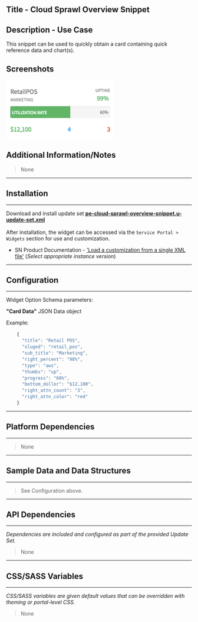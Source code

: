 ## Title - Cloud Sprawl Overview Snippet

## Description - Use Case

This snippet can be used to quickly obtain a card containing quick reference data and chart(s).

## Screenshots
![](../images/pe-cloud-sprawl-overview-snippet.png "Tabs Selector - No tab selection")

## Additional Information/Notes 
> None
---
## Installation
---
Download and install update set **[pe-cloud-sprawl-overview-snippet.u-update-set.xml](pe-cloud-sprawl-overview-snippet.u-update-set.xml)** <br/><br/>
After installation, the widget can be accessed via the `Service Portal > Widgets` section for use and customization.<br/>
* SN Product Documentation - ['Load a customization from a single XML file'](https://docs.servicenow.com/search?q=Load+a+customization+from+a+single+XML+file)   (<i>Select appropriate instance version</i>)
---
## Configuration
---
Widget Option Schema parameters:

**"Card Data"** JSON Data object

Example:

```javascript
    {
      "title": "Retail POS",
      "sluged": "retail_pos",
      "sub_title": "Marketing",
      "right_percent": "98%",
      "type": "aws",
      "thumbs": "up",
      "progress": "60%",
      "bottom_dollor": "$12,100",
      "right_attn_count": "3",
      "right_attn_color": "red"
    }
```
---
## Platform Dependencies
---
> None
---
## Sample Data and Data Structures
---
> See Configuration above.

---
## API Dependencies
---
<i>Dependencies are included and configured as part of the provided Update Set.</i>
> None
---
## CSS/SASS Variables
---
_CSS/SASS variables are given default values that can be overridden with theming or portal-level CSS._
> None